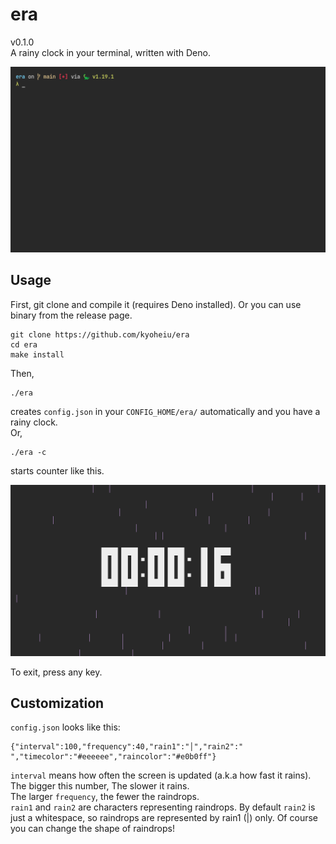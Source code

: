 # era

v0.1.0  
A rainy clock in your terminal, written with Deno.

![sample gif](screenshots/sample.gif)

## Usage

First, git clone and compile it (requires Deno installed). Or you can use binary from the release page.

```
git clone https://github.com/kyoheiu/era
cd era
make install
```

Then,

```
./era
```

creates `config.json` in your `CONFIG_HOME/era/` automatically and you have a rainy clock.  
Or,

```
./era -c
```

starts counter like this.

![count_sample](screenshots/count_sample.png)

To exit, press any key.

## Customization

`config.json` looks like this:

```
{"interval":100,"frequency":40,"rain1":"│","rain2":" ","timecolor":"#eeeeee","raincolor":"#e0b0ff"}
```

`interval` means how often the screen is updated (a.k.a how fast it rains). The bigger this number, The slower it rains.  
The larger `frequency`, the fewer the raindrops.  
`rain1` and `rain2` are characters representing raindrops. By default `rain2` is just a whitespace, so raindrops are represented by rain1 (|) only. Of course you can change the shape of raindrops!
